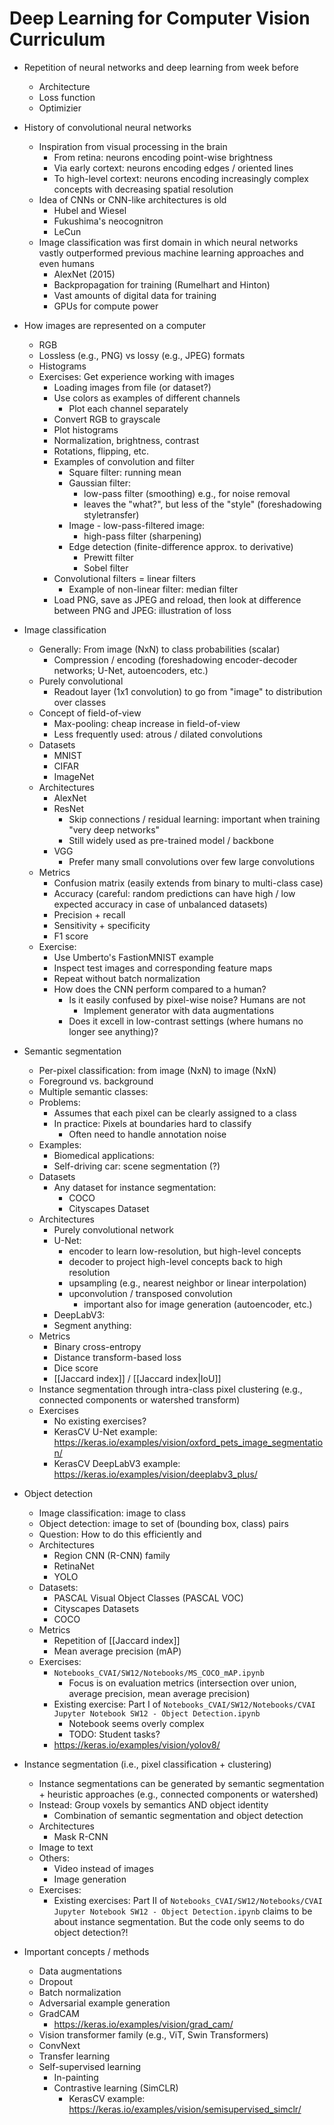 # Deep Learning for Computer Vision Curriculum

- Repetition of neural networks and deep learning from week before
	- Architecture
	- Loss function
	- Optimizier

- History of convolutional neural networks
	- Inspiration from visual processing in the brain
		- From retina: neurons encoding point-wise brightness
		- Via early cortext: neurons encoding edges / oriented lines
		- To high-level cortext: neurons encoding increasingly complex concepts with decreasing spatial resolution
	- Idea of CNNs or CNN-like architectures is old
		- Hubel and Wiesel
		- Fukushima's neocognitron
		- LeCun
	- Image classification was first domain in which neural networks vastly outperformed previous machine learning approaches and even humans
		- AlexNet (2015)
		- Backpropagation for training (Rumelhart and Hinton)
		- Vast amounts of digital data for training
		- GPUs for compute power

- How images are represented on a computer
	- RGB
	- Lossless (e.g., PNG) vs lossy (e.g., JPEG) formats
	- Histograms
	- Exercises: Get experience working with images
		- Loading images from file (or dataset?)
		- Use colors as examples of different channels
			- Plot each channel separately
		- Convert RGB to grayscale
		- Plot histograms
		- Normalization, brightness, contrast
		- Rotations, flipping, etc.
		- Examples of convolution and filter
			- Square filter: running mean
			- Gaussian filter:
				- low-pass filter (smoothing) e.g., for noise removal
				- leaves the "what?", but less of the "style" (foreshadowing styletransfer)
			- Image - low-pass-filtered image:
				- high-pass filter (sharpening)
			- Edge detection (finite-difference approx. to derivative)
				- Prewitt filter
				- Sobel filter
		- Convolutional filters = linear filters
			- Example of non-linear filter: median filter
		- Load PNG, save as JPEG and reload, then look at difference between PNG and JPEG: illustration of loss

- Image classification
	- Generally: From image (NxN) to class probabilities (scalar)
		- Compression / encoding (foreshadowing encoder-decoder networks; U-Net, autoencoders, etc.)
	- Purely convolutional
		- Readout layer (1x1 convolution) to go from "image" to distribution over classes
	- Concept of field-of-view
		- Max-pooling: cheap increase in field-of-view
		- Less frequently used: atrous / dilated convolutions
	- Datasets
		- MNIST
		- CIFAR
		- ImageNet
	- Architectures
		- AlexNet
		- ResNet
			- Skip connections / residual learning: important when training "very deep networks"
			- Still widely used as pre-trained model / backbone
		- VGG
			- Prefer many small convolutions over few large convolutions
	- Metrics
		- Confusion matrix (easily extends from binary to multi-class case)
		- Accuracy (careful: random predictions can have high / low expected accuracy in case of unbalanced datasets)
		- Precision + recall
		- Sensitivity + specificity
		- F1 score
	- Exercise:
		- Use Umberto's FastionMNIST example
		- Inspect test images and corresponding feature maps
		- Repeat without batch normalization
		- How does the CNN perform compared to a human?
			- Is it easily confused by pixel-wise noise? Humans are not
				- Implement generator with data augmentations
			- Does it excell in low-contrast settings (where humans no longer see anything)?

- Semantic segmentation
	- Per-pixel classification: from image (NxN) to image (NxN)
	- Foreground vs. background
	- Multiple semantic classes: 
	- Problems:
		- Assumes that each pixel can be clearly assigned to a class
		- In practice: Pixels at boundaries hard to classify
			- Often need to handle annotation noise
	- Examples:
		- Biomedical applications: 
		- Self-driving car: scene segmentation (?)
	- Datasets
		- Any dataset for instance segmentation:
			- COCO
			- Cityscapes Dataset
	- Architectures
		- Purely convolutional network
		- U-Net:
			- encoder to learn low-resolution, but high-level concepts
			- decoder to project high-level concepts back to high resolution
			- upsampling (e.g., nearest neighbor or linear interpolation)
			- upconvolution / transposed convolution
				- important also for image generation (autoencoder, etc.)
		- DeepLabV3:
		- Segment anything:
	- Metrics
		- Binary cross-entropy
		- Distance transform-based loss
		- Dice score
		- [[Jaccard index]] / [[Jaccard index|IoU]]
	- Instance segmentation through intra-class pixel clustering (e.g., connected components or watershed transform)
	- Exercises
		- No existing exercises?
		- KerasCV U-Net example: https://keras.io/examples/vision/oxford_pets_image_segmentation/
		- KerasCV DeepLabV3 example: https://keras.io/examples/vision/deeplabv3_plus/

- Object detection
	- Image classification: image to class 
	- Object detection: image to set of (bounding box, class) pairs
	- Question: How to do this efficiently and 
	- Architectures
		- Region CNN (R-CNN) family
		- RetinaNet
		- YOLO
	- Datasets:
		- PASCAL Visual Object Classes (PASCAL VOC)
		- Cityscapes Datasets
		- COCO
	- Metrics
		- Repetition of [[Jaccard index]]
		- Mean average precision (mAP)
	- Exercises:
		- `Notebooks_CVAI/SW12/Notebooks/MS_COCO_mAP.ipynb`
			- Focus is on evaluation metrics (intersection over union, average precision, mean average precision)
		- Existing exercise: Part I of `Notebooks_CVAI/SW12/Notebooks/CVAI Jupyter Notebook SW12 - Object Detection.ipynb`
			- Notebook seems overly complex
			- TODO: Student tasks?
		- https://keras.io/examples/vision/yolov8/

- Instance segmentation (i.e., pixel classification + clustering)
	- Instance segmentations can be generated by semantic segmentation + heuristic approaches (e.g., connected components or watershed)
	- Instead: Group voxels by semantics AND object identity
		- Combination of semantic segmentation and object detection
	- Architectures
		- Mask R-CNN
	- Image to text
	- Others:
		- Video instead of images
		- Image generation
	- Exercises:
		- Existing exercises: Part II of `Notebooks_CVAI/SW12/Notebooks/CVAI Jupyter Notebook SW12 - Object Detection.ipynb` claims to be about instance segmentation. But the code only seems to do object detection?!

- Important concepts / methods
	- Data augmentations
	- Dropout
	- Batch normalization
	- Adversarial example generation
	- GradCAM
		- https://keras.io/examples/vision/grad_cam/
	- Vision transformer family (e.g., ViT, Swin Transformers)
	- ConvNext
	- Transfer learning
	- Self-supervised learning
		- In-painting
		- Contrastive learning (SimCLR)
			- KerasCV example: https://keras.io/examples/vision/semisupervised_simclr/

